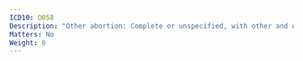 ```yaml
---
ICD10: O058
Description: "Other abortion: Complete or unspecified, with other and unspecified complications"
Matters: No
Weight: 0
---
```


